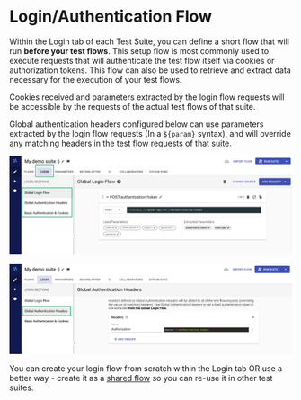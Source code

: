 # Login/Authentication Flow

Within the Login tab of each Test Suite, you can define a short flow that will run **before your test flows**. This setup flow is most commonly used to execute requests that will authenticate the test flow itself via cookies or authorization tokens. This flow can also be used to retrieve and extract data necessary for the execution of your test flows.

Cookies received and parameters extracted by the login flow requests will be accessible by the requests of the actual test flows of that suite.

Global authentication headers configured below can use parameters extracted by the login flow requests (In a `${param}` syntax), and will override any matching headers in the test flow requests of that suite.

![](<../.gitbook/assets/Screenshot (20).png>)

![](<../.gitbook/assets/Screenshot (21).png>)

You can create your login flow from scratch within the Login tab OR use a better way - create it as a [shared flow](https://docs.loadmill.com/collaboration/shared-flows) so you can re-use it in other test suites.
